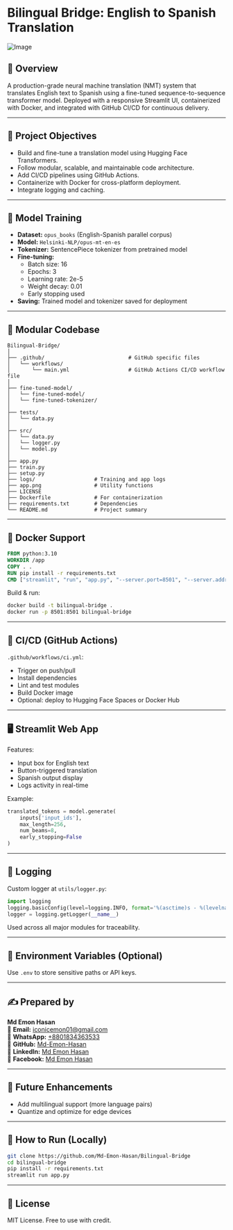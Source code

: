 # Bilingual Bridge: English to Spanish Translation
![Image](https://github.com/user-attachments/assets/0cc3d6e3-fda2-4037-8fad-f08c60442448)
## 📌 Overview
A production-grade neural machine translation (NMT) system that translates English text to Spanish using a fine-tuned sequence-to-sequence transformer model. Deployed with a responsive Streamlit UI, containerized with Docker, and integrated with GitHub CI/CD for continuous delivery.

---

## 🎯 Project Objectives
- Build and fine-tune a translation model using Hugging Face Transformers.
- Follow modular, scalable, and maintainable code architecture.
- Add CI/CD pipelines using GitHub Actions.
- Containerize with Docker for cross-platform deployment.
- Integrate logging and caching.

---

## 🧠 Model Training
- **Dataset:** `opus_books` (English-Spanish parallel corpus)
- **Model:** `Helsinki-NLP/opus-mt-en-es`
- **Tokenizer:** SentencePiece tokenizer from pretrained model
- **Fine-tuning:**
  - Batch size: 16
  - Epochs: 3
  - Learning rate: 2e-5
  - Weight decay: 0.01
  - Early stopping used
- **Saving:** Trained model and tokenizer saved for deployment

---

## 🧱 Modular Codebase
```
Bilingual-Bridge/
│
├── .github/                           # GitHub specific files
│   └── workflows/
│       └── main.yml                   # GitHub Actions CI/CD workflow file
│
├── fine-tuned-model/                          
│   └── fine-tuned-model/
│   └── fine-tuned-tokenizer/      
│
├── tests/
│   └── data.py
│
├── src/                     
│   └── data.py
│   └── logger.py
│   └── model.py
│
├── app.py
├── train.py
├── setup.py
├── logs/                   # Training and app logs
├── app.png                 # Utility functions
├── LICENSE  
├── Dockerfile              # For containerization
├── requirements.txt        # Dependencies
└── README.md               # Project summary
```

---

## 🐳 Docker Support
```Dockerfile
FROM python:3.10
WORKDIR /app
COPY . .
RUN pip install -r requirements.txt
CMD ["streamlit", "run", "app.py", "--server.port=8501", "--server.address=0.0.0.0"]
```

Build & run:
```bash
docker build -t bilingual-bridge .
docker run -p 8501:8501 bilingual-bridge
```

---

## 🚀 CI/CD (GitHub Actions)
`.github/workflows/ci.yml`:
- Trigger on push/pull
- Install dependencies
- Lint and test modules
- Build Docker image
- Optional: deploy to Hugging Face Spaces or Docker Hub

---

## 🖥️ Streamlit Web App
Features:
- Input box for English text
- Button-triggered translation
- Spanish output display
- Logs activity in real-time

Example:
```python
translated_tokens = model.generate(
    inputs['input_ids'],
    max_length=256,
    num_beams=8,
    early_stopping=False
)
```

---

## 📜 Logging
Custom logger at `utils/logger.py`:
```python
import logging
logging.basicConfig(level=logging.INFO, format='%(asctime)s - %(levelname)s - %(message)s')
logger = logging.getLogger(__name__)
```
Used across all major modules for traceability.

---

## 🔐 Environment Variables (Optional)
Use `.env` to store sensitive paths or API keys.

---

## ✍️ Prepared by  

**Md Emon Hasan**  
📧 **Email:** iconicemon01@gmail.com  
💬 **WhatsApp:** [+8801834363533](https://wa.me/8801834363533)  
🔗 **GitHub:** [Md-Emon-Hasan](https://github.com/Md-Emon-Hasan)  
🔗 **LinkedIn:** [Md Emon Hasan](https://www.linkedin.com/in/md-emon-hasan)  
🔗 **Facebook:** [Md Emon Hasan](https://www.facebook.com/mdemon.hasan2001/)

---

## 🔮 Future Enhancements
- Add multilingual support (more language pairs)
- Quantize and optimize for edge devices

---

## 📂 How to Run (Locally)
```bash
git clone https://github.com/Md-Emon-Hasan/Bilingual-Bridge
cd bilingual-bridge
pip install -r requirements.txt
streamlit run app.py
```

---

## 📌 License
MIT License. Free to use with credit.